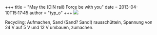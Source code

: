 +++
title = "May the (DIN rail) Force be with you"
date = 2013-04-10T15:17:45
author = "typ_o"
+++
![](https://flipdot.org/blog/uploads/force.jpg)  
  
Recycling: Aufmachen, Sand (Sand? Sand\!) rausschütteln, Spannung von 24
V auf 5 V und 12 V umbauen, zumachen.
